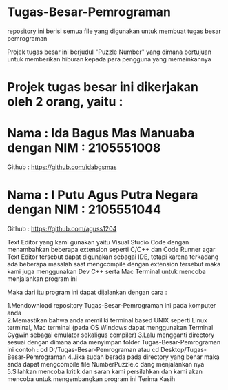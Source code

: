 # Tugas-Besar-Pemrograman
repository ini berisi semua file yang digunakan untuk membuat tugas besar pemrograman

Projek tugas besar ini berjudul "Puzzle Number" yang dimana bertujuan untuk memberikan hiburan kepada para pengguna yang memainkannya

# Projek tugas besar ini dikerjakan oleh 2 orang, yaitu : 
# Nama : Ida Bagus Mas Manuaba dengan NIM : 2105551008
Github : https://github.com/idabgsmas
# Nama : I Putu Agus Putra Negara dengan NIM : 2105551044
Github : https://github.com/aguss1204

Text Editor yang kami gunakan yaitu Visual Studio Code dengan menambahkan beberapa extension seperti C/C++ dan Code Runner agar Text Editor tersebut dapat digunakan sebagai IDE, tetapi karena terkadang ada beberapa masalah saat mengcompile dengan extension tersebut maka kami juga menggunakan Dev C++ serta Mac Terminal untuk mencoba menjalankan program ini

Maka dari itu program ini dapat dijalankan dengan cara :

1.Mendownload repository Tugas-Besar-Pemrograman ini pada komputer anda <br/>
2.Memastikan bahwa anda memiliki terminal based UNIX seperti Linux terminal, Mac terminal (pada OS Windows dapat menggunakan Terminal Cygwin sebagai emulator sekaligus compiler)
3.Lalu mengganti directory sesuai dengan dimana anda menyimpan folder Tugas-Besar-Pemrograman ini contoh : cd D:/Tugas-Besar-Pemrograman atau cd Desktop/Tugas-Besar-Pemrograman
4.Jika sudah berada pada directory yang benar maka anda dapat mengcompile file NumberPuzzle.c dang menjalankan nya 
5.Silahkan mencoba kritik dan saran kami persilahkan dan kami akan mencoba untuk mengembangkan program ini Terima Kasih
